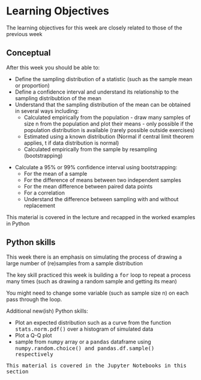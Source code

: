 # Learning Objectives

The learning objectives for this week are closely related to those of
the previous week

## Conceptual


After this week you should be able to:

<ul>
<li> Define the sampling distribution of a statistic (such as the sample mean or proportion) 
<li> Define a confidence interval and understand its relationship to
the sampling distribubtion of the mean
<li> Understand that the sampling distribution of the mean can be
obtained in several ways including:
<ul>
<li> Calculated empirically from the population - draw many samples of size n
from the population and plot their means - only possible if the
population distribution is available (rarely possible outside
exercises)
<li> Estimated using a known distribution (Normal if central limit
theorem applies, t if data distribution is normal)
<li> Calculated empirically from the sample by resampling (bootstrapping)
</ul>
</ul>
<ul>

<li> Calculate a 95% or 99% confidence interval using bootstrapping:
<ul>
<li> For the mean of a sample
<li> For the difference of means between two independent samples
<li> For the mean difference between paired data points
<li> For a correlation
</ul>
<ul>
<li> Understand the difference between sampling with and without replacement
</ul>
</ul>



This material is covered in the lecture and recapped in the worked
examples in Python

## Python skills

This week there is an emphasis on simulating the process of drawing a
large number of (re)samples from a sample distribution

The key skill practiced this week is building a <tt>for</tt> loop to
repeat a process many times
(such as drawing a random sample and getting its mean)

You might need to change some variable (such as sample
size n) on each pass through the loop.

Additional new(ish) Python skills:

<ul>
<li> Plot an expected distribution such as a curve from the function
<tt>stats.norm.pdf()</tt> over a histogram of simulated data
<li> Plot a Q-Q plot
<li> sample from <tt>numpy</tt> array or a <tt>pandas</tt> dataframe
using <tt>numpy.random.choice()</t> and <tt>pandas.df.sample()</tt> respectively
</ul>

This material is covered in the Jupyter Notebooks in this section
